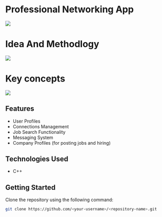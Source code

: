 # Professional Networking App
![](https://github.com/user-attachments/assets/50f95269-28f2-41b4-9b42-f6d83d79276f)
# Idea And Methodlogy
![](https://github.com/user-attachments/assets/14b6d8e3-0e03-4e34-9e89-14fcb1909ec3)
# Key concepts
![](https://github.com/user-attachments/assets/512f9093-3c89-4276-9f3e-4350da648a7e)


## Features
- User Profiles
- Connections Management
- Job Search Functionality
- Messaging System
- Company Profiles (for posting jobs and hiring)

## Technologies Used
- C++

## Getting Started

Clone the repository using the following command:
```bash
git clone https://github.com/<your-username>/<repository-name>.git
